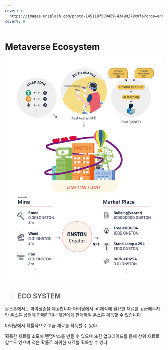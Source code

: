 ```yaml
---
cover: >-
  https://images.unsplash.com/photo-1451187580459-43490279c0fa?crop=entropy&cs=srgb&fm=jpg&ixid=MnwxOTcwMjR8MHwxfHNlYXJjaHwyfHx3b3JsZHxlbnwwfHx8fDE2MzkyNDk4MDA&ixlib=rb-1.2.1&q=85
coverY: 0
---
```


# Metaverse Ecosystem



![](<../../.gitbook/assets/image (5).png>)

> ## ECO SYSTEM

온스톤에서는 마이닝존을 제공합니다 마이닝에서 nft제작에 필요한 재료를 공급해주지만 온스톤 상점에 판매하거나 개인에게 판매하여 온스톤 획득할 수 있습니다

&#x20;마이닝에서 확률적으로 고급 재료를 획득할 수 있다.

획득한 재료를 소모해 랜덤박스를 만들 수 있으며 또한 업그레이드를 통해 상위 재료로 갈수도 있으며 적은 확률로 희귀한 재료를 획득할 수 있다.
